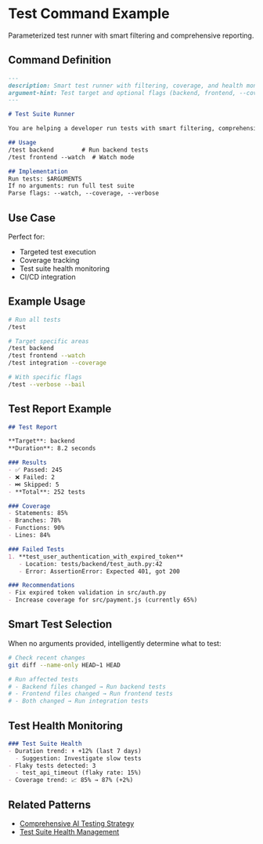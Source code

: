# Test Command Example

Parameterized test runner with smart filtering and comprehensive reporting.

## Command Definition

```markdown
---
description: Smart test runner with filtering, coverage, and health monitoring
argument-hint: Test target and optional flags (backend, frontend, --coverage, --watch)
---

# Test Suite Runner

You are helping a developer run tests with smart filtering, comprehensive reporting, and test suite health monitoring.

## Usage
/test backend        # Run backend tests
/test frontend --watch  # Watch mode

## Implementation
Run tests: $ARGUMENTS
If no arguments: run full test suite
Parse flags: --watch, --coverage, --verbose
```

## Use Case

Perfect for:
- Targeted test execution
- Coverage tracking
- Test suite health monitoring
- CI/CD integration

## Example Usage

```bash
# Run all tests
/test

# Target specific areas
/test backend
/test frontend --watch
/test integration --coverage

# With specific flags
/test --verbose --bail
```

## Test Report Example

```markdown
## Test Report

**Target**: backend
**Duration**: 8.2 seconds

### Results
- ✅ Passed: 245
- ❌ Failed: 2
- ⏭️ Skipped: 5
- **Total**: 252 tests

### Coverage
- Statements: 85%
- Branches: 78%
- Functions: 90%
- Lines: 84%

### Failed Tests
1. **test_user_authentication_with_expired_token**
   - Location: tests/backend/test_auth.py:42
   - Error: AssertionError: Expected 401, got 200

### Recommendations
- Fix expired token validation in src/auth.py
- Increase coverage for src/payment.js (currently 65%)
```

## Smart Test Selection

When no arguments provided, intelligently determine what to test:

```bash
# Check recent changes
git diff --name-only HEAD~1 HEAD

# Run affected tests
# - Backend files changed → Run backend tests
# - Frontend files changed → Run frontend tests
# - Both changed → Run integration tests
```

## Test Health Monitoring

```markdown
### Test Suite Health
- Duration trend: ⬆️ +12% (last 7 days)
  - Suggestion: Investigate slow tests
- Flaky tests detected: 3
  - test_api_timeout (flaky rate: 15%)
- Coverage trend: 📈 85% → 87% (+2%)
```

## Related Patterns

- [Comprehensive AI Testing Strategy](../README.md#comprehensive-ai-testing-strategy)
- [Test Suite Health Management](../README.md#test-suite-health-management)
